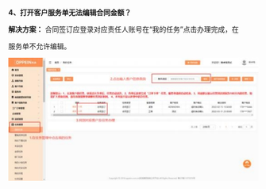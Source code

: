 <a name="bookmark4"></a>**4、打开客户服务单无法编辑合同金额？**

**解决方案：**  合同签订应登录对应责任人账号在“我的任务”点击办理完成，在

服务单不允许编辑。

![](Aspose.Words.b68367b0-589b-40fd-8910-d88c2839953f.005.jpeg)






